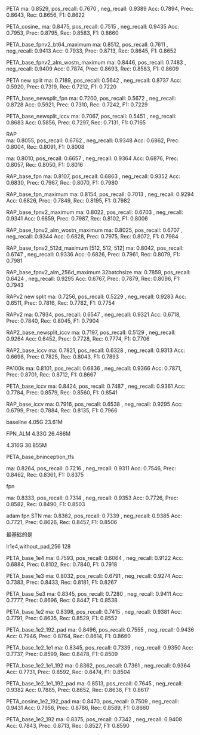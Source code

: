 PETA
ma: 0.8529,  pos_recall: 0.7670 , neg_recall: 0.9389
Acc: 0.7894, Prec: 0.8643, Rec: 0.8656, F1: 0.8622

PETA_cosine_
ma: 0.8475,  pos_recall: 0.7515 , neg_recall: 0.9435 
Acc: 0.7953, Prec: 0.8795, Rec: 0.8583, F1: 0.8660

PETA_base_fpnv2_bt64_maximum
ma: 0.8512,  pos_recall: 0.7611 , neg_recall: 0.9413 
Acc: 0.7933, Prec: 0.8713, Rec: 0.8645, F1: 0.8652

PETA_base_fpnv2_alm_wostn_maximum
ma: 0.8446,  pos_recall: 0.7483 , neg_recall: 0.9409 
Acc: 0.7874, Prec: 0.8693, Rec: 0.8583, F1: 0.8609


PETA new split
ma: 0.7189,  pos_recall: 0.5642 , neg_recall: 0.8737 
Acc: 0.5920, Prec: 0.7319, Rec: 0.7212, F1: 0.7220


PETA_base_newsplit_fpn
ma: 0.7200,  pos_recall: 0.5672 , neg_recall: 0.8728 
Acc: 0.5921, Prec: 0.7310, Rec: 0.7242, F1: 0.7229


PETA_base_newsplit_iccv
ma: 0.7067,  pos_recall: 0.5451 , neg_recall: 0.8683
Acc: 0.5856, Prec: 0.7297, Rec: 0.7131, F1: 0.7165


RAP  
ma: 0.8055,  pos_recall: 0.6762 , neg_recall: 0.9348
Acc: 0.6862, Prec: 0.8004, Rec: 0.8091, F1: 0.8008


ma: 0.8010,  pos_recall: 0.6657 , neg_recall: 0.9364 
Acc: 0.6876, Prec: 0.8057, Rec: 0.8050, F1: 0.8016



RAP_base_fpn
ma: 0.8107,  pos_recall: 0.6863 , neg_recall: 0.9352 
Acc: 0.6830, Prec: 0.7967, Rec: 0.8070, F1: 0.7980

RAP_base_fpn_maximum
ma: 0.8154,  pos_recall: 0.7013 , neg_recall: 0.9294 
Acc: 0.6826, Prec: 0.7849, Rec: 0.8195, F1: 0.7982


RAP_base_fpnv2_maximum
ma: 0.8022,  pos_recall: 0.6703 , neg_recall: 0.9341 
Acc: 0.6859, Prec: 0.7987, Rec: 0.8102, F1: 0.8006
 
RAP_base_fpnv2_alm_wostn_maximum
ma: 0.8025,  pos_recall: 0.6707 , neg_recall: 0.9344
Acc: 0.6828, Prec: 0.7975, Rec: 0.8072, F1: 0.7984

RAP_base_fpnv2_512d_maximum [512, 512, 512]
ma: 0.8042,  pos_recall: 0.6747 , neg_recall: 0.9336
Acc: 0.6826, Prec: 0.7961, Rec: 0.8079, F1: 0.7981

RAP_base_fpnv2_alm_256d_maximum 32batchsize
ma: 0.7859,  pos_recall: 0.6424 , neg_recall: 0.9295
Acc: 0.6767, Prec: 0.7879, Rec: 0.8096, F1: 0.7943



RAPv2 new split
ma: 0.7256,  pos_recall: 0.5229 , neg_recall: 0.9283
Acc: 0.6511, Prec: 0.7816, Rec: 0.7782, F1: 0.7754


RAPv2 
ma: 0.7934,  pos_recall: 0.6547 , neg_recall: 0.9321 
Acc: 0.6718, Prec: 0.7840, Rec: 0.8045, F1: 0.7904


RAP2_base_newsplit_iccv
ma: 0.7197,  pos_recall: 0.5129 , neg_recall: 0.9264 
Acc: 0.6452, Prec: 0.7728, Rec: 0.7774, F1: 0.7706

RAP2_base_iccv
ma: 0.7821,  pos_recall: 0.6328 , neg_recall: 0.9313
Acc: 0.6698, Prec: 0.7825, Rec: 0.8043, F1: 0.7893


PA100k
ma: 0.8101,  pos_recall: 0.6836 , neg_recall: 0.9366 
Acc: 0.7871, Prec: 0.8701, Rec: 0.8712, F1: 0.8667


PETA_base_iccv
ma: 0.8424,  pos_recall: 0.7487 , neg_recall: 0.9361
Acc: 0.7784, Prec: 0.8579, Rec: 0.8560, F1: 0.8541


RAP_base_iccv
ma: 0.7916,  pos_recall: 0.6538 , neg_recall: 0.9295
Acc: 0.6799, Prec: 0.7884, Rec: 0.8135, F1: 0.7966


baseline 4.05G 23.61M

FPN_ALM 4.33G 26.486M

4.316G 30.855M



PETA_base_bninception_tfs

 ma: 0.8264,  pos_recall: 0.7216 , neg_recall: 0.9311
 Acc: 0.7546, Prec: 0.8462, Rec: 0.8361, F1: 0.8375
 
 fpn
 
 ma: 0.8333,  pos_recall: 0.7314 , neg_recall: 0.9353 
 Acc: 0.7726, Prec: 0.8582, Rec: 0.8490, F1: 0.8503
 
 
 adam fpn STN
  ma: 0.8362,  pos_recall: 0.7339 , neg_recall: 0.9385
 Acc: 0.7721, Prec: 0.8626, Rec: 0.8457, F1: 0.8506
 
 
最基础的是

lr1e4,without_pad,256 128


PETA_base_1e4
ma: 0.7593,  pos_recall: 0.6064 , neg_recall: 0.9122
Acc: 0.6884, Prec: 0.8102, Rec: 0.7840, F1: 0.7918

PETA_base_1e3
ma: 0.8032,  pos_recall: 0.6791 , neg_recall: 0.9274
Acc: 0.7383, Prec: 0.8433, Rec: 0.8181, F1: 0.8267

PETA_base_5e3
ma: 0.8345,  pos_recall: 0.7280 , neg_recall: 0.9411
Acc: 0.7777, Prec: 0.8696, Rec: 0.8447, F1: 0.8538

PETA_base_1e2
ma: 0.8398,  pos_recall: 0.7415 , neg_recall: 0.9381
Acc: 0.7791, Prec: 0.8635, Rec: 0.8529, F1: 0.8552

PETA_base_1e2_192_pad
ma: 0.8496,  pos_recall: 0.7555 , neg_recall: 0.9436
Acc: 0.7946, Prec: 0.8764, Rec: 0.8614, F1: 0.8660

PETA_base_1e2_1e1
ma: 0.8345,  pos_recall: 0.7339 , neg_recall: 0.9350
Acc: 0.7737, Prec: 0.8599, Rec: 0.8478, F1: 0.8509

PETA_base_1e2_1e1_192
ma: 0.8362,  pos_recall: 0.7361 , neg_recall: 0.9364
Acc: 0.7731, Prec: 0.8592, Rec: 0.8474, F1: 0.8504

PETA_base_1e2_1e1_192_pad
ma: 0.8513,  pos_recall: 0.7645 , neg_recall: 0.9382
Acc: 0.7885, Prec: 0.8652, Rec: 0.8636, F1: 0.8617

PETA_cosine_1e2_192_pad
ma: 0.8470,  pos_recall: 0.7509 , neg_recall: 0.9431
Acc: 0.7956, Prec: 0.8786, Rec: 0.8589, F1: 0.8660

PETA_base_1e2_192
ma: 0.8375,  pos_recall: 0.7342 , neg_recall: 0.9408
Acc: 0.7843, Prec: 0.8713, Rec: 0.8527, F1: 0.8590


